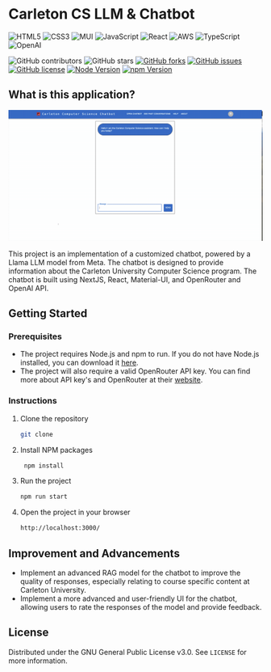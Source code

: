 # Carleton CS LLM & Chatbot

![HTML5](https://img.shields.io/badge/html5-%23E34F26.svg?style=for-the-badge&logo=html5&logoColor=white)
![CSS3](https://img.shields.io/badge/css3-%231572B6.svg?style=for-the-badge&logo=css3&logoColor=white)
![MUI](https://img.shields.io/badge/MUI-%230081CB.svg?style=for-the-badge&logo=mui&logoColor=white)
![JavaScript](https://img.shields.io/badge/javascript-%23323330.svg?style=for-the-badge&logo=javascript&logoColor=%23F7DF1E)
![React](https://img.shields.io/badge/React-20232A?style=for-the-badge&logo=react&logoColor=61DAFB)
![AWS](https://img.shields.io/badge/AWS-%23FF9900.svg?style=for-the-badge&logo=amazon-aws&logoColor=white)
![TypeScript](https://img.shields.io/badge/typescript-%23007ACC.svg?style=for-the-badge&logo=typescript&logoColor=white)
![OpenAI](https://a11ybadges.com/badge?logo=openai)

![GitHub contributors](https://img.shields.io/github/contributors/Nguyen-HanhNong/landing-page?color=ffcc66&style=for-the-badge)
![GitHub stars](https://img.shields.io/github/stars/Nguyen-HanhNong/landing-page?color=ffcc66&style=for-the-badge)
[![GitHub forks](https://img.shields.io/github/forks/Nguyen-HanhNong/landing-page?style=for-the-badge)](https://github.com/Nguyen-HanhNong/star_book/network)
[![GitHub issues](https://img.shields.io/github/issues/Nguyen-HanhNong/landing-page?color=ffcc66&style=for-the-badge)](https://github.com/Nguyen-HanhNong/star_book/issues)
[![GitHub license](https://img.shields.io/github/license/Nguyen-HanhNong/landing-page?color=ffcc66&style=for-the-badge)](https://github.com/Nguyen-HanhNong/Carleton-CS-LLM-Chatbot/blob/master/LICENSE)
[![Node Version](https://img.shields.io/static/v1?label=Node&message=^20.10.0&color=026e00&style=for-the-badge)](https://nodejs.org)
[![npm Version](https://img.shields.io/static/v1?label=npm&message=^10.2.3&color=cb0000&style=for-the-badge)](https://nodejs.org)

## What is this application?
![Demo of Chatbot GIF](gif/demo.gif)

This project is an implementation of a customized chatbot, powered by a Llama LLM model from Meta. The chatbot is designed to provide information about the Carleton University Computer Science program. The chatbot is built using NextJS, React, Material-UI, and OpenRouter and OpenAI API. 

## Getting Started

### Prerequisites

- The project requires Node.js and npm to run. If you do not have Node.js installed, you can download it [here](https://nodejs.org/en/download/).
- The project will also require a valid OpenRouter API key. You can find more about API key's and OpenRouter at their [website](https://openrouter.ai/docs/api-keys).

### Instructions

1. Clone the repository
   ```sh
   git clone

2. Install NPM packages
   ```sh
    npm install

3. Run the project
   ```sh
   npm run start

4. Open the project in your browser
   ```sh
   http://localhost:3000/

## Improvement and Advancements

- Implement an advanced RAG model for the chatbot to improve the quality of responses, especially relating to course specific content at Carleton University.
- Implement a more advanced and user-friendly UI for the chatbot, allowing users to rate the responses of the model and provide feedback.

## License

Distributed under the GNU General Public License v3.0. See `LICENSE` for more information.
